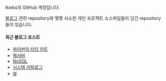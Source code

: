 lkwks의 GitHub 계정입니다.

[블로그](https://lkwks.github.io) 관련 repository와 몇몇 사소한 개인 프로젝트 소스파일들이 담긴 repository들이 있습니다.


#### 최근 블로그 포스트
<!-- BLOG-POST-LIST:START -->
- [파이썬의 타입 힌트](https://lkwks.github.io/python/2022/11/27/%ED%8C%8C%EC%9D%B4%EC%8D%AC%EC%9D%98-%ED%83%80%EC%9E%85-%ED%9E%8C%ED%8A%B8.html)
- [웹서버](https://lkwks.github.io/%EB%84%A4%ED%8A%B8%EC%9B%8C%ED%81%AC/2022/11/19/%EC%9B%B9%EC%84%9C%EB%B2%84.html)
- [NoSQL](https://lkwks.github.io/db/2022/11/15/nosql.html)
- [시스템 카탈로그](https://lkwks.github.io/db/2022/11/13/%EC%8B%9C%EC%8A%A4%ED%85%9C-%EC%B9%B4%ED%83%88%EB%A1%9C%EA%B7%B8.html)
- [뷰](https://lkwks.github.io/db/2022/11/13/%EB%B7%B0.html)
<!-- BLOG-POST-LIST:END -->
  
<!--![Top Langs](https://github-readme-stats.vercel.app/api/top-langs/?username=lkwks)-->
